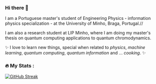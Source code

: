 ### Hi there 👋

I am a Portuguese master's student of Engineering Physics - information physics specialization - at the University of Minho, Braga, Portugal.//

I am also a research student at LIP Minho, where I am doing my master's thesis on quantum computing applications to quantum chromodynamics.

✨ I love to learn new things, special when related to _physics_, _machine learning_, _quantum computing_, _quantum information_ and ... _cooking_. ✨


### :fire: My Stats :
[![GitHub Streak](http://github-readme-streak-stats.herokuapp.com?user=mgabijo&theme=light&background=467FF9)](https://git.io/streak-stats)
<!--
**mgabijo/mgabijo** is a ✨ _special_ ✨ repository because its `README.md` (this file) appears on your GitHub profile.

Here are some ideas to get you started:

- 🔭 I’m currently working on ...
- 🌱 I’m currently learning ...
- 👯 I’m looking to collaborate on ...
- 🤔 I’m looking for help with ...
- 💬 Ask me about ...
- 📫 How to reach me: ...
- 😄 Pronouns: ...
- ⚡ Fun fact: ...
-->
